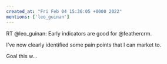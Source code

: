 ```yaml
---
created_at: "Fri Feb 04 15:36:05 +0000 2022"
mentions: ['leo_guinan']
---
```


RT @leo_guinan: Early indicators are good for @feathercrm.

I've now clearly identified some pain points that I can market to.

Goal this w…